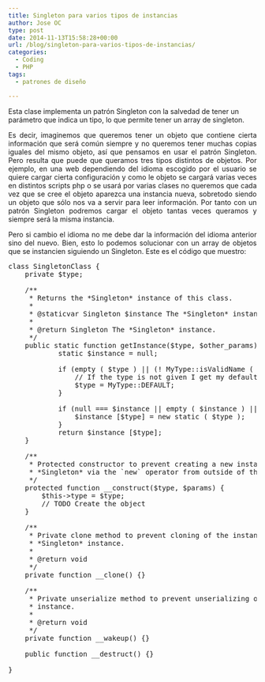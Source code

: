 ```yaml
---
title: Singleton para varios tipos de instancias
author: Jose OC
type: post
date: 2014-11-13T15:58:28+00:00
url: /blog/singleton-para-varios-tipos-de-instancias/
categories:
  - Coding
  - PHP
tags:
  - patrones de diseño

---
```

Esta clase implementa un patrón Singleton con la salvedad de tener un parámetro que indica un tipo, lo que permite tener un array de singleton.

<p style="text-align: justify">
  Es decir, imaginemos que queremos tener un objeto que contiene cierta información que será común siempre y no queremos tener muchas copias iguales del mismo objeto, así que pensamos en usar el patrón Singleton. Pero resulta que puede que queramos tres tipos distintos de objetos. Por ejemplo, en una web dependiendo del idioma escogido por el usuario se quiere cargar cierta configuración y como le objeto se cargará varias veces en distintos scripts php o se usará por varias clases no queremos que cada vez que se cree el objeto aparezca una instancia nueva, sobretodo siendo un objeto que sólo nos va a servir para leer información. Por tanto con un patrón Singleton podremos cargar el objeto tantas veces queramos y siempre será la misma instancia.
</p>

<p style="text-align: justify">
  Pero si cambio el idioma no me debe dar la información del idioma anterior sino del nuevo. Bien, esto lo podemos solucionar con un array de objetos que se instancien siguiendo un Singleton. Este es el código que muestro:
</p>

<pre class="lang:php decode:true " title="Array de Singleton">class SingletonClass {
    private $type;

    /**
     * Returns the *Singleton* instance of this class.
     *
     * @staticvar Singleton $instance The *Singleton* instances of this class.
     *
     * @return Singleton The *Singleton* instance.
     */
    public static function getInstance($type, $other_params) {
            static $instance = null;

            if (empty ( $type ) || (! MyType::isValidName ( $type ))) {
                // If the type is not given I get my default type
                $type = MyType::DEFAULT;
            }

            if (null === $instance || empty ( $instance ) || empty ( $instance [$type] )) {
                $instance [$type] = new static ( $type );
            }
            return $instance [$type];
    }

    /**
     * Protected constructor to prevent creating a new instance of the
     * *Singleton* via the `new` operator from outside of this class.
     */
    protected function __construct($type, $params) {
        $this-&gt;type = $type;
        // TODO Create the object
    }

    /**
     * Private clone method to prevent cloning of the instance of the
     * *Singleton* instance.
     *
     * @return void
     */
    private function __clone() {}

    /**
     * Private unserialize method to prevent unserializing of the *Singleton*
     * instance.
     *
     * @return void
     */
    private function __wakeup() {}

    public function __destruct() {}

}</pre>

&nbsp;